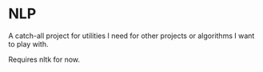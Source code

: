NLP
===

A catch-all project for utilities I need for other projects or algorithms I want to play with.

Requires nltk for now.
